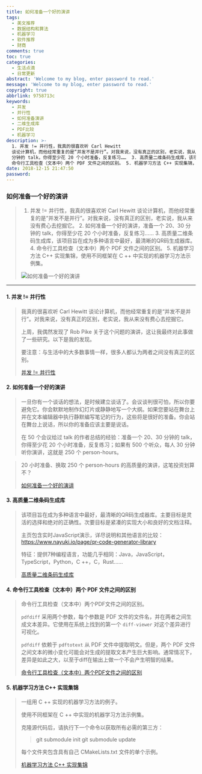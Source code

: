 ```yaml
---
title: 如何准备一个好的演讲
tags:
  - 美文推荐
  - 数据结构和算法
  - 机器学习
  - 软件推荐
  - 财商
comments: true
toc: true
categories:
  - 生活点滴
  - 日常更新
abstract: 'Welcome to my blog, enter password to read.'
message: 'Welcome to my blog, enter password to read.'
copyright: true
abbrlink: 9758713c
keywords:
  - 并发
  - 并行性
  - 如何准备演讲
  - 二维生成库
  - PDF比较
  - 机器学习
description: >-
  1. 并发 != 并行性，我真的很喜欢听 Carl Hewitt
  谈论计算机，而他经常重复的是“并发不是并行”。对我来说，没有真正的区别，老实说，我从来没有费心去挖掘它。 2. 如何准备一个好的演讲，准备一个 20、30
  分钟的 talk，你得至少花 20 个小时准备，反复练习……  3. 高质量二维条码生成库，该项目旨在成为多种语言中最好，最清晰的QR码生成器库。4.
  命令行工具检查（文本中）两个 PDF 文件之间的区别。 5. 机器学习方法 C++ 实现集锦，使用不同框架在 C ++ 中实现的机器学习方法示例集。
date: 2018-12-15 21:47:50
password:
---
```

<script type="text/javascript" src="/js/src/bai.js"></script>

### 如何准备一个好的演讲
>   1. 并发 != 并行性，我真的很喜欢听 Carl Hewitt 谈论计算机，而他经常重复的是“并发不是并行”。对我来说，没有真正的区别，老实说，我从来没有费心去挖掘它。 2. 如何准备一个好的演讲，准备一个 20、30 分钟的 talk，你得至少花 20 个小时准备，反复练习……  3. 高质量二维条码生成库，该项目旨在成为多种语言中最好，最清晰的QR码生成器库。4. 命令行工具检查（文本中）两个 PDF 文件之间的区别。 5. 机器学习方法 C++ 实现集锦，使用不同框架在 C ++ 中实现的机器学习方法示例集。
>
> ![如何准备一个好的演讲](https://wx3.sinaimg.cn/large/006tNbRwgy1fy70fhvmmxj315m0sgq3o.jpg)

---
#### 1. 并发 != 并行性
>  我真的很喜欢听 Carl Hewitt 谈论计算机，而他经常重复的是“并发不是并行”。对我来说，没有真正的区别，老实说，我从来没有费心去挖掘它。
>
>  上周，我偶然发现了 Rob Pike 关于这个问题的演讲，这让我最终对此事做了一些研究。以下是我的发现。
>
>  要注意：与生活中的大多数事情一样，很多人都认为两者之间没有真正的区别。
>
> [并发 != 并行性](https://monades.roperzh.com/concurrency-is-different-than-parallelism/)

#### 2. 如何准备一个好的演讲
> 一旦你有一个谈话的想法，是时候建立谈话了。会议谈判很可怕，所以你要避免它。你会默默地制作幻灯片或静静地写一个大纲。如果您要站在舞台上并在文本编辑器中执行静默编写笔记的行为，这些将是很好的准备。你会站在舞台上说话，所以你的准备应该主要是说话。
>
> 在 50 个会议给过 talk 的作者总结的经验：准备一个 20、30 分钟的 talk，你得至少花 20 个小时准备，反复练习；如果有 500 个听众，每人 30 分钟听你演讲，这就是 250 个 person-hours。

> 20 小时准备、换取 250 个 person-hours 的高质量的演讲，这笔投资划算不？
>
> [如何准备一个好的演讲](https://www.deconstructconf.com/blog/how-to-prepare-a-talk)

#### 3. 高质量二维条码生成库
> 该项目旨在成为多种语言中最好，最清晰的QR码生成器库。主要目标是灵活的选择和绝对的正确性。次要目标是紧凑的实现大小和良好的文档注释。
>
> 主页包含实时JavaScript演示，详尽说明和其他语言的比较：https://www.nayuki.io/page/qr-code-generator-library
>
> 特征：提供7种编程语言，功能几乎相同：Java，JavaScript，TypeScript，Python，C ++，C，Rust……
>
> [高质量二维条码生成库](https://github.com/nayuki/QR-Code-generator)

#### 4. 命令行工具检查（文本中）两个 PDF 文件之间的区别
> 命令行工具检查（文本中）两个PDF文件之间的区别。
>
> `pdfdiff` 采用两个参数，每个参数是 PDF 文件的文件名，并在两者之间生成文本差异。它使用在系统上找到的第一个 `diff-viewer` 对这个差异进行可视化。
>
> `pdfdiff` 依赖于 `pdftotext` 从 PDF 文件中提取明文。但是，两个 PDF 文件之间文本的微小变化可能会对生成的提取文本产生巨大影响。通常情况下，差异是如此之大，以至于diff在输出上做一个不会产生明智的结果。
>
> [命令行工具检查（文本中）两个PDF文件之间的区别](https://github.com/cascremers/pdfdiff)

#### 5. 机器学习方法 C++ 实现集锦
> 一组用 C ++ 实现的机器学习方法的例子。
>
> 使用不同框架在 C ++ 中实现的机器学习方法示例集。
>
> 克隆源代码后，请执行下一个命令以获取所有必需的第三方：
>> git submodule init
>> git submodule update
>
> 每个文件夹包含具有自己 CMakeLists.txt 文件的单个示例。
>
> [机器学习方法 C++ 实现集锦](https://github.com/Kolkir/mlcpp)


